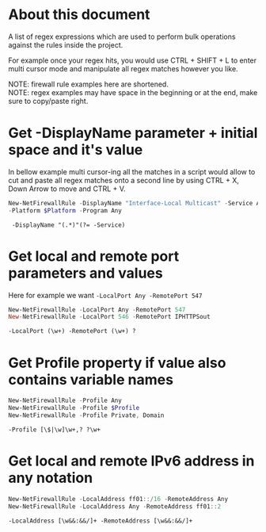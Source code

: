
# About this document

A list of regex expressions which are used to perform bulk operations against the rules inside the
project.

For example once your regex hits, you would use CTRL + SHIFT + L to enter multi cursor mode
and manipulate all regex matches however you like.

NOTE: firewall rule examples here are shortened.\
NOTE: regex examples may have space in the beginning or at the end, make sure to copy/paste right.

# Get -DisplayName parameter + initial space and it's value

In bellow example multi cursor-ing all the matches in a script would allow to cut and paste all
regex matches onto a second line by using CTRL + X, Down Arrow to move and CTRL + V.

```powershell
New-NetFirewallRule -DisplayName "Interface-Local Multicast" -Service Any `
-Platform $Platform -Program Any
```

```regex
 -DisplayName "(.*)"(?= -Service)
```

# Get local and remote port parameters and values

Here for example we want `-LocalPort Any -RemotePort 547`

```powershell
New-NetFirewallRule -LocalPort Any -RemotePort 547
New-NetFirewallRule -LocalPort 546 -RemotePort IPHTTPSout
```

```regex
-LocalPort (\w+) -RemotePort (\w+) ?
```

# Get Profile property if value also contains variable names

```powershell
New-NetFirewallRule -Profile Any
New-NetFirewallRule -Profile $Profile
New-NetFirewallRule -Profile Private, Domain
```

```regex
-Profile [\$|\w]\w+,? ?\w+
```

# Get local and remote IPv6 address in any notation

```powershell
New-NetFirewallRule -LocalAddress ff01::/16 -RemoteAddress Any
New-NetFirewallRule -LocalAddress Any -RemoteAddress ff01::2
```

```regex
-LocalAddress [\w&&:&&/]+ -RemoteAddress [\w&&:&&/]+
```
